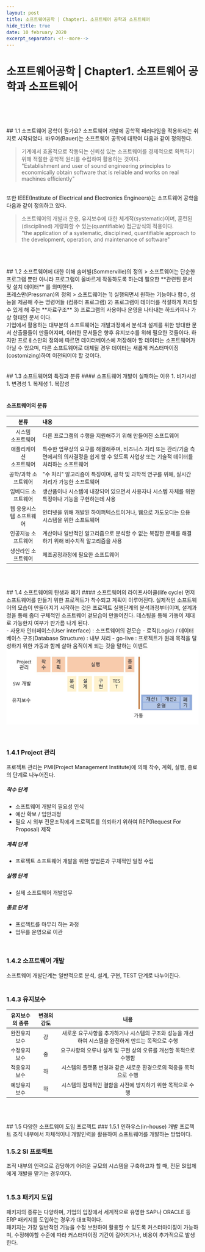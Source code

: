 ```yaml
---
layout: post
title: 소프트웨어공학 | Chapter1. 소프트웨어 공학과 소프트웨어
hide_title: true     
date: 10 february 2020
excerpt_separator: <!--more-->
---
```


# 소프트웨어공학 | Chapter1. 소프트웨어 공학과 소프트웨어
<br>
<br>
<br>
<br>
## 1.1 소프트웨어 공학이 뭔가요?
<!--more-->
소프트웨어 개발에 공학적 패러다임을 적용하자는 취지로 시작되었다.   
바우어(Bauer)는 소프트웨어 공학에 대학여 다음과 같이 정의한다.  
<br>

> 기계에서 효율적으로 작동되는 신뢰성 있는 소프트웨어를 경제적으로 획득하기 위해 적절한 공학적 원리를 수립하여 활용하는 것이다.  
"Establishment and user of sound engineering principles to economically obtain software that is reliable and works on real machines efficiently"

<br>
또한 IEEE(Institute of Electrical and Electronics Engineers)는 소프트웨어 공학을 다음과 같이 정의하고 있다.
<br>

> 소프트웨어의 개발과 운용, 유지보수에 대한 체계적(systematic)이며, 훈련된(disciplined) 계량화할 수 있는(quantifiable) 접근방식의 적용이다.  
"the application of a systematic, disciplined, quantifiable approach to the development, operation, and maintenance of software"

<br>
<br>
<br>
## 1.2 소프트웨어에 대한 이해
솜머빌(Sommerville)의 정의
> 소프트웨어는 단순한 프로그램 뿐만 아니라 프로그램이 올바르게 작동하도록 하는데 필요한 **관련된 문서 및 설치 데이터** 를 의미한다.

<br>
프레스만(Pressman)의 정의
> 소프트웨어는  
1) 실행되면서 원하는 기능이나 함수, 성능을 제공해 주는 명령어들 (컴퓨터 프로그램)  
2) 프로그램이 데이터를 적절하게 처리할 수 있게 해 주는 **자료구조**  
3) 프로그램의 사용이나 운영을 나타내는 하드카피나 가상 형태인 문서  
이다.

<br>
기업에서 활용하는 대부분의 소프트웨어는 개발과정에서 분석과 설계를 위한 방대한 문서 산출물들이 만들어지며, 이러한 문서들은 향후 유지보수를 위해 필요한 것들이다.  
하지만 프로ㅔ스만의 정의에 따르면 데이터베이스에 저장해야 할 데이터는 소프트웨어가 아닐 수 있으며, 다른 소프트웨어로 대체될 경우 데이터는 새롭게 커스터마이징(costomizing)하여 이전되어야 할 것이다.
<br>
<br>
<br>
## 1.3 소프트웨어의 특징과 분류
#### 소프트웨어 개발이 실패하는 이유
1. 비가시성
1. 변경성
1. 복제성
1. 복잡성

<br>
<br>

#### 소프트웨어의 분류

분류 | 내용
:-------: | :---
시스템<br>소프트웨어 | 다른 프로그램의 수행을 지원해주기 위해 만들어진 소프트웨어
애플리케이션<br>소프트웨어 | 특수한 업무상의 요구를 해결해주며, 비즈니스 처리 또는 관리/기술 측면에서의 의사결정을 쉽게 할 수 있도록 사업상 또는 기술적 데이터를 처리하는 소프트웨어
공학/과학 소프트웨어 | "수 처리" 알고리즘이 특징이며, 공학 및 과학적 연구를 위해, 실시간 처리가 가능한 소프트웨어
임베디드 소프트웨어 | 생산품이나 시스템에 내장되어 있으면서 사용자나 시스템 자체를 위한 특징이나 기능을 구현하는데 사용
웹 응용시스템 소프트웨어 | 인터넷을 위해 개발된 하이퍼텍스트이거나, 웹으로 가도오디는 으용 시스템을 위한 소프트웨어
인공지능 소프트웨어 | 계산이나 일반적인 알고리즘으로 분석할 수 없는 복잡한 문제를 해결하기 위해 비수치적 알고리즘을 사용
생산라인 소프트웨어 | 제조공정과정에 필요한 소프트웨어

<br>
<br>
<br>
## 1.4 소프트웨어의 탄생과 폐기
#### 소프트웨어의 라이프사이클(life cycle)
먼저 소프트웨어를 만들기 위한 프로젝트가 착수되고 계획이 이루어진다.  
실제적인 소프트웨어의 모습이 만들어지기 시작하는 것은 프로젝트 실행단계의 분석과정부터이며, 설계과정을 통해 좀더 구체적인 소프트웨어 겉모습이 만들어진다.  
테스팅을 통해 가동이 제대로 가능한지 여부가 판가름 나게 된다.  
<br>
- 사용자 인터페이스(User interface) : 소프트웨어의 겉모습
- 로직(Logic) / 데이터베이스 구조(Database Structure) : 내부 처리
- go-live : 프로젝트가 원래 목적을 달성하기 위한 가동과 함께 살아 움직이게 되는 것을 말하는 이벤트
<br>


<img src="./assets/img/pexels/software.JPG">

<br>
<br>
<br>

### 1.4.1 Project 관리
프로젝트 관리는 PMI(Project Management Institute)에 의해 착수, 계획, 실행, 종료의 단계로 나누어진다.  

##### 착수 단계
- 소프트웨어 개발의 필요성 인식
- 예산 확보 / 입안과정
- 필요 시 외부 전문조직에게 프로젝트를 의뢰하기 위하여 REP(Request For Proposal) 제작  

##### 계획 단계
- 프로젝트 소프트웨어 개발을 위한 방법론과 구체적인 일정 수립  

##### 실행 단계
- 실제 소프트웨어 개발업무  

##### 종료 단계
- 프로젝트를 마무리 하는 과정
- 업무를 운영으로 이관  
<br>

### 1.4.2 소프트웨어 개발
소프트웨어 개발단계는 일반적으로 분석, 설계, 구현, TEST 단계로 나누어진다.  
<br>

### 1.4.3 유지보수

유지보수의 종류 | 변경의 강도 | 내용
:---: | :---: | :---:
완전유지보수 | 강 | 새로운 요구사항을 추가하거나 시스템의 구조와 성능을 개선하여 시스템을 완전하게 만드는 목적으로 수행
수정유지보수 | 중 | 요구사항의 오류나 설계 및 구현 상의 오류를 개선할 목적으로 수행함
적응유지보수 | 하 | 시스템의 플랫폼 변경과 같은 새로운 환경으로의 적응을 목적으로 수행
예방유지보수 | 하 | 시스템의 잠재적인 결함을 사전에 방지하기 위한 목적으로 수행

<br>
<br>
<br>
## 1.5 다양한 소프트웨어 도입 프로젝트
### 1.5.1 인하우스(in-house) 개발 프로젝트
조직 내부에서 자체적이니 개발인력을 활용하여 소프트웨어를 개발하는 방법이다.  
<br>

### 1.5.2 SI 프로젝트
조직 내부의 인력으로 감당하기 어려운 규모의 시스템을 구축하고자 할 때, 전문 SI업체에게 개발을 맡기는 경우이다.  
<br>

### 1.5.3 패키지 도입
패키지의 종류는 다양하며, 기업의 입장에서 세계적으로 유명한 SAP나 ORACLE 등 ERP 패키지를 도입하는 경우가 대표적이다.  
패키지는 가장 일반적인 기능을 수정 보완하여 활용할 수 있도록 커스터마이징이 가능하며, 수정해야할 수준에 따라 커스터마이징 기간이 길어지거나, 비용이 추가적으로 발생한다.
